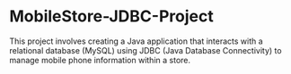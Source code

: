 # MobileStore-JDBC-Project
This project involves creating a Java application that interacts with a relational database (MySQL) using JDBC (Java Database Connectivity) to manage mobile phone information within a store. 
